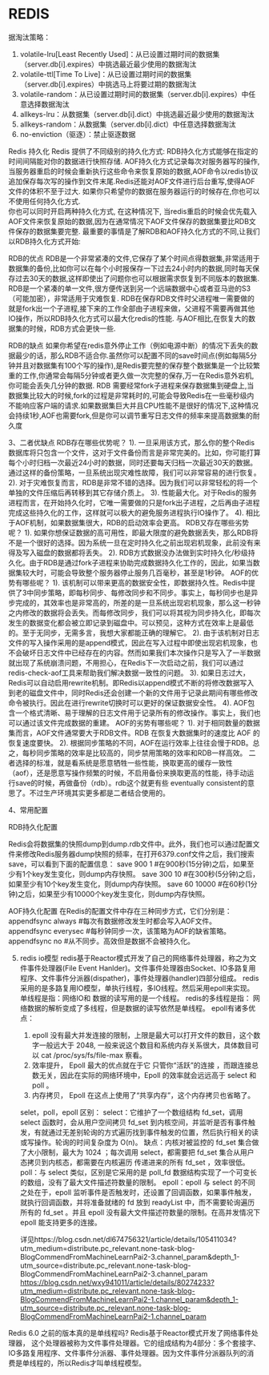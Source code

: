 # REDIS
  据淘汰策略： 
1. volatile-lru[Least Recently Used]：从已设置过期时间的数据集（server.db[i].expires）中挑选最近最少使用的数据淘汰 
2. volatile-ttl[Time To Live]：从已设置过期时间的数据集（server.db[i].expires）中挑选马上将要过期的数据淘汰 
3. volatile-random：从已设置过期时间的数据集（server.db[i].expires）中任意选择数据淘汰 
4. allkeys-lru：从数据集（server.db[i].dict）中挑选最近最少使用的数据淘汰 
5. allkeys-random：从数据集（server.db[i].dict）中任意选择数据淘汰 
6. no-enviction（驱逐）：禁止驱逐数据

Redis 持久化
Redis 提供了不同级别的持久化方式:
RDB持久化方式能够在指定的时间间隔能对你的数据进行快照存储.
AOF持久化方式记录每次对服务器写的操作,当服务器重启的时候会重新执行这些命令来恢复原始的数据,AOF命令以redis协议追加保存每次写的操作到文件末尾.Redis还能对AOF文件进行后台重写,使得AOF文件的体积不至于过大.
如果你只希望你的数据在服务器运行的时候存在,你也可以不使用任何持久化方式.   
你也可以同时开启两种持久化方式, 在这种情况下, 当redis重启的时候会优先载入AOF文件来恢复原始的数据,因为在通常情况下AOF文件保存的数据集要比RDB文件保存的数据集要完整.
最重要的事情是了解RDB和AOF持久化方式的不同,让我们以RDB持久化方式开始:

RDB的优点
RDB是一个非常紧凑的文件,它保存了某个时间点得数据集,非常适用于数据集的备份,比如你可以在每个小时报保存一下过去24小时内的数据,同时每天保存过去30天的数据,这样即使出了问题你也可以根据需求恢复到不同版本的数据集.
RDB是一个紧凑的单一文件,很方便传送到另一个远端数据中心或者亚马逊的S3（可能加密），非常适用于灾难恢复.
RDB在保存RDB文件时父进程唯一需要做的就是fork出一个子进程,接下来的工作全部由子进程来做，父进程不需要再做其他IO操作，所以RDB持久化方式可以最大化redis的性能.
与AOF相比,在恢复大的数据集的时候，RDB方式会更快一些.

RDB的缺点
如果你希望在redis意外停止工作（例如电源中断）的情况下丢失的数据最少的话，那么RDB不适合你.虽然你可以配置不同的save时间点(例如每隔5分钟并且对数据集有100个写的操作),是Redis要完整的保存整个数据集是一个比较繁重的工作,你通常会每隔5分钟或者更久做一次完整的保存,万一在Redis意外宕机,你可能会丢失几分钟的数据.
RDB 需要经常fork子进程来保存数据集到硬盘上,当数据集比较大的时候,fork的过程是非常耗时的,可能会导致Redis在一些毫秒级内不能响应客户端的请求.如果数据集巨大并且CPU性能不是很好的情况下,这种情况会持续1秒,AOF也需要fork,但是你可以调节重写日志文件的频率来提高数据集的耐久度

3、二者优缺点
RDB存在哪些优势呢？
1). 一旦采用该方式，那么你的整个Redis数据库将只包含一个文件，这对于文件备份而言是非常完美的。比如，你可能打算每个小时归档一次最近24小时的数据，同时还要每天归档一次最近30天的数据。通过这样的备份策略，一旦系统出现灾难性故障，我们可以非常容易的进行恢复。
2). 对于灾难恢复而言，RDB是非常不错的选择。因为我们可以非常轻松的将一个单独的文件压缩后再转移到其它存储介质上。
3). 性能最大化。对于Redis的服务进程而言，在开始持久化时，它唯一需要做的只是fork出子进程，之后再由子进程完成这些持久化的工作，这样就可以极大的避免服务进程执行IO操作了。
4). 相比于AOF机制，如果数据集很大，RDB的启动效率会更高。
RDB又存在哪些劣势呢？
1). 如果你想保证数据的高可用性，即最大限度的避免数据丢失，那么RDB将不是一个很好的选择。因为系统一旦在定时持久化之前出现宕机现象，此前没有来得及写入磁盘的数据都将丢失。
2). RDB方式数据没办法做到实时持久化/秒级持久化。由于RDB是通过fork子进程来协助完成数据持久化工作的，因此，如果当数据集较大时，可能会导致整个服务器停止服务几百毫秒，甚至是1秒钟。
AOF的优势有哪些呢？
1). 该机制可以带来更高的数据安全性，即数据持久性。Redis中提供了3中同步策略，即每秒同步、每修改同步和不同步。事实上，每秒同步也是异步完成的，其效率也是非常高的，所差的是一旦系统出现宕机现象，那么这一秒钟之内修改的数据将会丢失。而每修改同步，我们可以将其视为同步持久化，即每次发生的数据变化都会被立即记录到磁盘中。可以预见，这种方式在效率上是最低的。至于无同步，无需多言，我想大家都能正确的理解它。
2). 由于该机制对日志文件的写入操作采用的是append模式，因此在写入过程中即使出现宕机现象，也不会破坏日志文件中已经存在的内容。然而如果我们本次操作只是写入了一半数据就出现了系统崩溃问题，不用担心，在Redis下一次启动之前，我们可以通过redis-check-aof工具来帮助我们解决数据一致性的问题。
3). 如果日志过大，Redis可以自动启用rewrite机制。即Redis以append模式不断的将修改数据写入到老的磁盘文件中，同时Redis还会创建一个新的文件用于记录此期间有哪些修改命令被执行。因此在进行rewrite切换时可以更好的保证数据安全性。
4). AOF包含一个格式清晰、易于理解的日志文件用于记录所有的修改操作。事实上，我们也可以通过该文件完成数据的重建。
AOF的劣势有哪些呢？
1). 对于相同数量的数据集而言，AOF文件通常要大于RDB文件。RDB 在恢复大数据集时的速度比 AOF 的恢复速度要快。
2). 根据同步策略的不同，AOF在运行效率上往往会慢于RDB。总之，每秒同步策略的效率是比较高的，同步禁用策略的效率和RDB一样高效。
二者选择的标准，就是看系统是愿意牺牲一些性能，换取更高的缓存一致性（aof），还是愿意写操作频繁的时候，不启用备份来换取更高的性能，待手动运行save的时候，再做备份（rdb）。rdb这个就更有些 eventually consistent的意思了。不过生产环境其实更多都是二者结合使用的。


4、常用配置

RDB持久化配置

Redis会将数据集的快照dump到dump.rdb文件中。此外，我们也可以通过配置文件来修改Redis服务器dump快照的频率，在打开6379.conf文件之后，我们搜索save，可以看到下面的配置信息：
save 900 1              #在900秒(15分钟)之后，如果至少有1个key发生变化，则dump内存快照。
save 300 10            #在300秒(5分钟)之后，如果至少有10个key发生变化，则dump内存快照。
save 60 10000        #在60秒(1分钟)之后，如果至少有10000个key发生变化，则dump内存快照。

AOF持久化配置
在Redis的配置文件中存在三种同步方式，它们分别是：
appendfsync always     #每次有数据修改发生时都会写入AOF文件。
appendfsync everysec  #每秒钟同步一次，该策略为AOF的缺省策略。
appendfsync no          #从不同步。高效但是数据不会被持久化。

5. redis io模型
    redis基于Reactor模式开发了自己的网络事件处理器，称之为文件事件处理器(File Event Hanlder)。文件事件处理器由Socket、IO多路复用程序、文件事件分派器(dispather)，事件处理器(handler)四部分组成。
    redis采用的是多路复用IO模型，单执行线程，多IO线程。然后采用epoll来实现。
    单线程是指：网络IO和 数据的读写用的是一个线程。
    redis的多线程是指： 网络数据的解析变成了多线程，但是数据的读写依然是单线程。
    epoll有诸多优点：
     1. epoll 没有最大并发连接的限制，上限是最大可以打开文件的数目，这个数字一般远大于 2048, 
     一般来说这个数目和系统内存关系很大，具体数目可以 cat /proc/sys/fs/file-max 察看。
     2. 效率提升， Epoll 最大的优点就在于它
     只管你“活跃”的连接 ，而跟连接总数无关，因此在实际的网络环境中，Epoll 的效率就会远远高于 select 和 poll 。
     3. 内存拷贝， Epoll 在这点上使用了“共享内存”，这个内存拷贝也省略了。
     
     selet，poll，epoll 区别：
         select：它维护了一个数组结构 fd_set，调用 select 函数时，会从用户空间拷贝 fd_set 到内核空间，并监听是否有事件触发，有就通过无差别轮询的方式遍历找到事件触发的位置，然后执行相关的读或写操作。轮询的时间复杂度为 O(n)。
         缺点：内核对被监控的 fd_set 集合做了大小限制，最大为 1024 ；每次调用 select，都需要把 fd_set 集合从用户态拷贝到内核态，都需要在内核遍历 传递进来的所有 fd_set ，效率很低。
         poll：与 select 类似，区别是它采用的是 poll_fd 数据结构实现了一个可变长的数组，没有了最大文件描述符数量的限制。
         epoll：epoll 与 select 的不同之处在于，epoll 监听事件是否触发时，还设置了回调函数，如果事件触发，就执行回调函数，并将准备就绪的 fd 放到 readyList 中，而不需要轮询遍历所有的 fd_set 。并且 epoll 没有最大文件描述符数量的限制。在高并发情况下 epoll 能支持更多的连接。
     
     详见https://blog.csdn.net/dl674756321/article/details/105411034?utm_medium=distribute.pc_relevant.none-task-blog-BlogCommendFromMachineLearnPai2-3.channel_param&depth_1-utm_source=distribute.pc_relevant.none-task-blog-BlogCommendFromMachineLearnPai2-3.channel_param
         https://blog.csdn.net/wxy941011/article/details/80274233?utm_medium=distribute.pc_relevant.none-task-blog-BlogCommendFromMachineLearnPai2-1.channel_param&depth_1-utm_source=distribute.pc_relevant.none-task-blog-BlogCommendFromMachineLearnPai2-1.channel_param

Redis 6.0 之前的版本真的是单线程吗?
       Redis基于Reactor模式开发了网络事件处理器，
       这个处理器被称为文件事件处理器。它的组成结构为4部分：多个套接字、IO多路复用程序、文件事件分派器、事件处理器。因为文件事件分派器队列的消费是单线程的，所以Redis才叫单线程模型。

